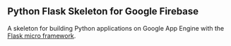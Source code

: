 ## Python Flask Skeleton for Google Firebase

A skeleton for building Python applications on Google App Engine with the
[Flask micro framework](http://flask.pocoo.org).
